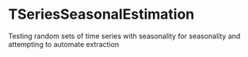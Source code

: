 # TSeriesSeasonalEstimation
Testing random sets of time series with seasonality for seasonality and attempting to automate extraction
